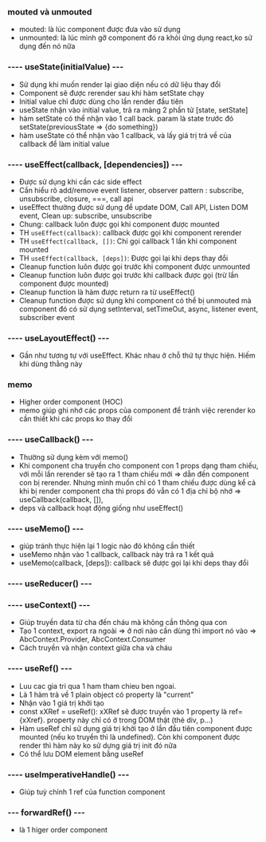 ### mouted và unmouted
- mouted: là lúc component được đưa vào sử dụng
- unmounted: là lúc mình gỡ component đó ra khỏi ứng dụng react,ko sử dụng đến nó nữa
### ---- useState(initialValue) ---
- Sử dụng khi muốn render lại giao diện nếu có dữ liệu thay đổi
- Component sẽ được rerender sau khi hàm setState chạy
- Initial value chỉ được dùng cho lần render đầu tiên
- useState nhận vào initial value, trả ra mảng 2 phần tử [state, setState]
- hàm setState có thể nhận vào 1 call back. param là state trước đó setState(previousState => {do something})
- hàm useState có thể nhận vào 1 callback, và lấy giá trị trả về của callback để làm initial value

### ---- useEffect(callback, [dependencies]) ---
- Được sử dụng khi cần các side effect
- Cần hiểu rõ add/remove event listener, observer pattern : subscribe, unsubscribe, closure, ===, call api
- useEffect thường được sử dụng để update DOM, Call API, Listen DOM event, Clean up: subscribe, unsubscribe
- Chung: callback luôn được gọi khi component được mounted
- TH `useEffect(callback)`: callback được gọi khi component rerender
- TH `useEffect(callback, [])`: Chỉ gọi callback 1 lần khi component mounted
- TH `useEffect(callback, [deps])`: Được gọi lại khi deps thay đổi
- Cleanup function luôn được gọi trước khi component được unmounted
- Cleanup function luôn được gọi trước khi callback được gọi (trừ lần component được mounted)
- Cleanup function là hàm được return ra từ useEffect()
- Cleanup function được sử dụng khi component có thể bị unmouted mà component đó có sử dụng setInterval, setTimeOut, async, listener event, subscriber event

### ---- useLayoutEffect() ---
- Gần như tương tự với useEffect. Khác nhau ở chỗ thứ tự thực hiện. Hiếm khi dùng thằng này
### memo
- Higher order component (HOC)
- memo giúp ghi nhớ các props của component để tránh việc rerender ko cần thiết khi các props ko thay đổi
### ---- useCallback() ---
- Thường sử dụng kèm với memo()
- Khi component cha truyền cho component con 1 props dạng tham chiếu, với mỗi lần rerender sẽ tạo ra 1 tham chiếu mới => dẫn đến component con bị rerender. Nhưng mình muốn chỉ có 1 tham chiếu được dùng kể cả khi bị render component cha thì props đó vẫn có 1 địa chỉ bộ nhớ => useCallback(callback, []), 
- deps và callback hoạt động giống như useEffect()

### ---- useMemo() ---
- giúp tránh thực hiện lại 1 logic nào đó không cần thiết
- useMemo nhận vào 1 callback, callback này trả ra 1 kết quả
- useMemo(callback, [deps]): callback sẽ được gọi lại khi deps thay đổi 
### ---- useReducer() ---
### ---- useContext() ---
- Giúp truyền data từ cha đến cháu mà không cần thông qua con
- Tạo 1 context, export ra ngoài => ở nơi nào cần dùng thì import nó vào => AbcContext.Provider, AbcContext.Consumer
- Cách truyền và nhận context giữa cha và cháu
### ---- useRef() ---
- Luu cac gia tri qua 1 ham tham chieu ben ngoai.
- Là 1 hàm trả về 1 plain object có property là "current"
- Nhận vào 1 giá trị khởi tạo
- const xXRef = useRef(): xXRef sẽ được truyền vào 1 property là ref={xXref}. property này chỉ có ở trong DOM thật (thẻ div, p...)
- Hàm useRef chỉ sử dụng giá trị khởi tạo ở lần đầu tiên component được mounted (nếu ko truyền thì là undefined). Còn khi component được render thì hàm này ko sử dựng giá trị init đó nữa
- Có thể lưu DOM element bằng useRef

### ---- useImperativeHandle() ---
- Giúp tuỳ chỉnh 1 ref của function component

### --- forwardRef() ---
- là 1 higer order component
